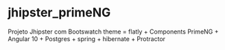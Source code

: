 # jhipster_primeNG
Projeto Jhipster com Bootswatch theme = flatly + Components PrimeNG + Angular 10 + Postgres + spring + hibernate + Protractor
